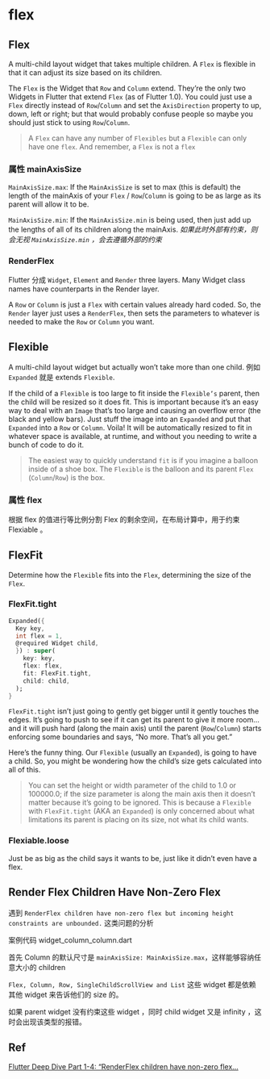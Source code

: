 # flex

## Flex

A multi-child layout widget that takes multiple children. A `Flex` is flexible in that it can adjust its size based on its children.

The `Flex` is the Widget that `Row` and `Column` extend. They’re the only two Widgets in Flutter that extend `Flex` (as of Flutter 1.0). You could just use a `Flex` directly instead of `Row`/`Column` and set the `AxisDirection` property to up, down, left or right; but that would probably confuse people so maybe you should just stick to using `Row`/`Column`.

> A `Flex` can have any number of `Flexibles` but a `Flexible` can only have one `flex`. And remember, a `Flex` is not a `flex`

### 属性 mainAxisSize

`MainAxisSize.max`: If the `MainAxisSize` is set to max (this is default) the length of the mainAxis of your `Flex` / `Row`/`Column` is going to be as large as its parent will allow it to be.

`MainAxisSize.min`: If the `MainAxisSize.min` is being used, then just add up the lengths of all of its children along the mainAxis. *如果此时外部有约束，则会无视 `MainAxisSize.min` ，会去遵循外部的约束*

### RenderFlex

Flutter 分成 `Widget`, `Element` and `Render` three layers. Many Widget class names have counterparts in the Render layer.

A `Row` or `Column` is just a `Flex` with certain values already hard coded. So, the `Render` layer just uses a `RenderFlex`, then sets the parameters to whatever is needed to make the `Row` or `Column` you want.

## Flexible

A multi-child layout widget but actually won’t take more than one child. 例如 `Expanded` 就是 extends `Flexible`.

If the child of a `Flexible` is too large to fit inside the `Flexible’s` parent, then the child will be resized so it does fit. This is important because it’s an easy way to deal with an `Image` that’s too large and causing an overflow error (the black and yellow bars). Just stuff the image into an `Expanded` and put that `Expanded` into a `Row` or `Column`. Voila! It will be automatically resized to fit in whatever space is available, at runtime, and without you needing to write a bunch of code to do it.

> The easiest way to quickly understand `fit` is if you imagine a balloon inside of a shoe box. The `Flexible` is the balloon and its parent `Flex` (`Column`/`Row`) is the box.

### 属性 flex

根据 flex 的值进行等比例分割 Flex 的剩余空间，在布局计算中，用于约束 Flexiable 。

## FlexFit

Determine how the `Flexible` fits into the `Flex`, determining the size of the `Flex`.

### FlexFit.tight

```dart
Expanded({
  Key key,
  int flex = 1,
  @required Widget child,
  }) : super(
    key: key,
    flex: flex,
    fit: FlexFit.tight,
    child: child,
  );
}
```

`FlexFit.tight` isn’t just going to gently get bigger until it gently touches the edges. It’s going to push to see if it can get its parent to give it more room… and it will push hard (along the main axis) until the parent (`Row`/`Column`) starts enforcing some boundaries and says, “No more. That’s all you get.”

Here’s the funny thing. Our `Flexible` (usually an `Expanded`), is going to have a child. So, you might be wondering how the child’s size gets calculated into all of this.

> You can set the height or width parameter of the child to 1.0 or 100000.0; if the size parameter is along the main axis then it doesn’t matter because it’s going to be ignored. This is because a `Flexible` with `FlexFit.tight` (AKA an `Expanded`) is only concerned about what limitations its parent is placing on its size, not what its child wants.

### Flexiable.loose

Just be as big as the child says it wants to be, just like it didn’t even have a flex.

## Render Flex Children Have Non-Zero Flex

遇到 `RenderFlex children have non-zero flex but incoming height constraints are unbounded.` 这类问题的分析

案例代码 widget_column_column.dart

首先 Column 的默认尺寸是 `mainAxisSize: MainAxisSize.max`，这样能够容纳任意大小的 children

`Flex, Column, Row, SingleChildScrollView and List` 这些 widget 都是依赖其他 widget 来告诉他们的 size 的。

如果 parent widget 没有约束这些 widget ，同时 child widget 又是 infinity ，这时会出现该类型的报错。

## Ref

[Flutter Deep Dive Part 1-4: “RenderFlex children have non-zero flex…](https://medium.com/flutter-community/flutter-deep-dive-part-1-renderflex-children-have-non-zero-flex-e25ffcf7c272)
